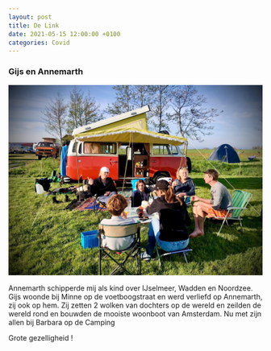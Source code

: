 ```yaml
---
layout: post
title: De Link
date: 2021-05-15 12:00:00 +0100
categories: Covid
---
```


### Gijs en Annemarth

![gijs en annemarth](../assets/gijs_annemarth.jpg)

Annemarth schipperde mij als kind over IJselmeer, Wadden en Noordzee. Gijs woonde bij Minne op de voetboogstraat en werd verliefd op Annemarth, zij ook op hem. Zij zetten 2 wolken van dochters op de wereld en zeilden de wereld rond en bouwden de mooiste woonboot van Amsterdam. Nu met zijn allen bij Barbara op de Camping

Grote gezelligheid !

